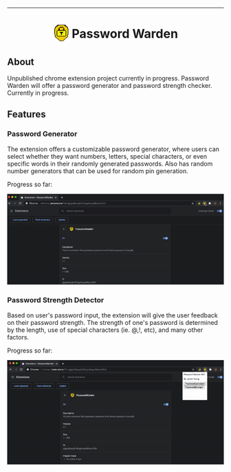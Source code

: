 ---

<h1 align="center">
<sub>
<img  src= "images/PasswordWardenIcon128.png"      
    height="38"
    width="38">
</sub>
Password Warden
</h1>

## About

Unpublished chrome extension project currently in progress. Password Warden will offer a password generator and password strength checker. Currently in progress.

## Features

### Password Generator

The extension offers a customizable password generator, where users can select whether they want numbers, letters, special characters, or even specific words in their randomly generated passwords. Also has random number generators that can be used for random pin generation.

Progress so far:

![alt-text](https://github.com/jamesyoung-15/PasswordWarden/blob/master/images/Password%20Generator%20Demo.gif)

### Password Strength Detector

Based on user's password input, the extension will give the user feedback on their password strength. The strength of one's password is determined by the length, use of special characters (ie. @,!, etc), and many other factors.

Progress so far:

![text](https://github.com/jamesyoung-15/PasswordWarden/blob/master/images/Password%20Strength%20Demo.gif)
